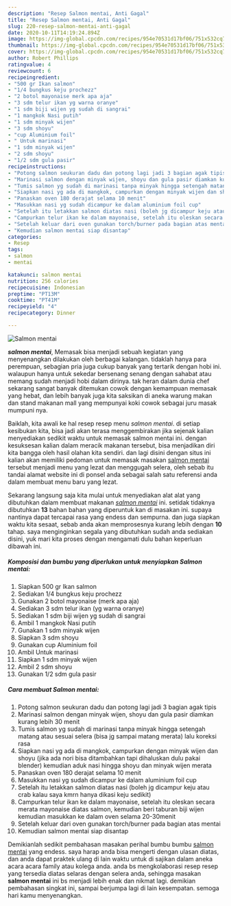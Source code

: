 ```yaml
---
description: "Resep Salmon mentai, Anti Gagal"
title: "Resep Salmon mentai, Anti Gagal"
slug: 220-resep-salmon-mentai-anti-gagal
date: 2020-10-11T14:19:24.894Z
image: https://img-global.cpcdn.com/recipes/954e70531d17bf06/751x532cq70/salmon-mentai-foto-resep-utama.jpg
thumbnail: https://img-global.cpcdn.com/recipes/954e70531d17bf06/751x532cq70/salmon-mentai-foto-resep-utama.jpg
cover: https://img-global.cpcdn.com/recipes/954e70531d17bf06/751x532cq70/salmon-mentai-foto-resep-utama.jpg
author: Robert Phillips
ratingvalue: 4
reviewcount: 6
recipeingredient:
- "500 gr Ikan salmon"
- "1/4 bungkus keju prochezz"
- "2 botol mayonaise merk apa aja"
- "3 sdm telur ikan yg warna oranye"
- "1 sdm biji wijen yg sudah di sangrai"
- "1 mangkok Nasi putih"
- "1 sdm minyak wijen"
- "3 sdm shoyu"
- "cup Aluminium foil"
- " Untuk marinasi"
- "1 sdm minyak wijen"
- "2 sdm shoyu"
- "1/2 sdm gula pasir"
recipeinstructions:
- "Potong salmon seukuran dadu dan potong lagi jadi 3 bagian agak tipis"
- "Marinasi salmon dengan minyak wijen, shoyu dan gula pasir diamkan kurang lebih 30 menit"
- "Tumis salmon yg sudah di marinasi tanpa minyak hingga setengah matang atau sesuai selera (bisa jg sampai matang merata) lalu koreksi rasa"
- "Siapkan nasi yg ada di mangkok, campurkan dengan minyak wijen dan shoyu (jika ada nori bisa ditambahkan tapi dihaluskan dulu pakai blender) kemudian aduk nasi hingga shoyu dan minyak wijen merata"
- "Panaskan oven 180 derajat selama 10 menit"
- "Masukkan nasi yg sudah dicampur ke dalam aluminium foil cup"
- "Setelah itu letakkan salmon diatas nasi (boleh jg dicampur keju atau crab kalau saya kmrn hanya dikasi keju sedikit)"
- "Campurkan telur ikan ke dalam mayonaise, setelah itu oleskan secara merata mayonaise diatas salmon, kemudian beri taburan biji wijen kemudian masukkan ke dalam oven selama 20-30menit"
- "Setelah keluar dari oven gunakan torch/burner pada bagian atas mentai"
- "Kemudian salmon mentai siap disantap"
categories:
- Resep
tags:
- salmon
- mentai

katakunci: salmon mentai 
nutrition: 256 calories
recipecuisine: Indonesian
preptime: "PT13M"
cooktime: "PT41M"
recipeyield: "4"
recipecategory: Dinner

---
```



![Salmon mentai](https://img-global.cpcdn.com/recipes/954e70531d17bf06/751x532cq70/salmon-mentai-foto-resep-utama.jpg)

<b><i>salmon mentai</i></b>, Memasak bisa menjadi sebuah kegiatan yang menyenangkan dilakukan oleh berbagai kalangan. tidaklah hanya para perempuan, sebagian pria juga cukup banyak yang tertarik dengan hobi ini. walaupun hanya untuk sekedar bersenang senang dengan sahabat atau memang sudah menjadi hobi dalam dirinya. tak heran dalam dunia chef sekarang sangat banyak ditemukan cowok dengan kemampuan memasak yang hebat, dan lebih banyak juga kita saksikan di aneka warung makan dan stand makanan mall yang mempunyai koki cowok sebagai juru masak mumpuni nya.

Baiklah, kita awali ke hal resep resep menu <i>salmon mentai</i>. di setiap kesibukan kita, bisa jadi akan terasa menggembirakan jika sejenak kalian menyediakan sedikit waktu untuk memasak salmon mentai ini. dengan kesuksesan kalian dalam meracik makanan tersebut, bisa menjadikan diri kita bangga oleh hasil olahan kita sendiri. dan lagi disini dengan situs ini kalian akan memiliki pedoman untuk memasak masakan <u>salmon mentai</u> tersebut menjadi menu yang lezat dan menggugah selera, oleh sebab itu tandai alamat website ini di ponsel anda sebagai salah satu referensi anda dalam membuat menu baru yang lezat.




Sekarang langsung saja kita mulai untuk menyediakan alat alat yang dibutuhkan dalam membuat makanan <u><i>salmon mentai</i></u> ini. setidak tidaknya dibutuhkan <b>13</b> bahan bahan yang diperuntuk kan di masakan ini. supaya nantinya dapat tercapai rasa yang endess dan sempurna. dan juga siapkan waktu kita sesaat, sebab anda akan memprosesnya kurang lebih dengan <b>10</b> tahap. saya menginginkan segala yang dibutuhkan sudah anda sediakan disini, yuk mari kita proses dengan mengamati dulu bahan keperluan dibawah ini.

<!--inarticleads1-->

##### Komposisi dan bumbu yang diperlukan untuk menyiapkan Salmon mentai:

1. Siapkan 500 gr Ikan salmon
1. Sediakan 1/4 bungkus keju prochezz
1. Gunakan 2 botol mayonaise (merk apa aja)
1. Sediakan 3 sdm telur ikan (yg warna oranye)
1. Sediakan 1 sdm biji wijen yg sudah di sangrai
1. Ambil 1 mangkok Nasi putih
1. Gunakan 1 sdm minyak wijen
1. Siapkan 3 sdm shoyu
1. Gunakan cup Aluminium foil
1. Ambil  Untuk marinasi
1. Siapkan 1 sdm minyak wijen
1. Ambil 2 sdm shoyu
1. Gunakan 1/2 sdm gula pasir




<!--inarticleads2-->

##### Cara membuat Salmon mentai:

1. Potong salmon seukuran dadu dan potong lagi jadi 3 bagian agak tipis
1. Marinasi salmon dengan minyak wijen, shoyu dan gula pasir diamkan kurang lebih 30 menit
1. Tumis salmon yg sudah di marinasi tanpa minyak hingga setengah matang atau sesuai selera (bisa jg sampai matang merata) lalu koreksi rasa
1. Siapkan nasi yg ada di mangkok, campurkan dengan minyak wijen dan shoyu (jika ada nori bisa ditambahkan tapi dihaluskan dulu pakai blender) kemudian aduk nasi hingga shoyu dan minyak wijen merata
1. Panaskan oven 180 derajat selama 10 menit
1. Masukkan nasi yg sudah dicampur ke dalam aluminium foil cup
1. Setelah itu letakkan salmon diatas nasi (boleh jg dicampur keju atau crab kalau saya kmrn hanya dikasi keju sedikit)
1. Campurkan telur ikan ke dalam mayonaise, setelah itu oleskan secara merata mayonaise diatas salmon, kemudian beri taburan biji wijen kemudian masukkan ke dalam oven selama 20-30menit
1. Setelah keluar dari oven gunakan torch/burner pada bagian atas mentai
1. Kemudian salmon mentai siap disantap




Demikianlah sedikit pembahasan masakan perihal bumbu bumbu <u>salmon mentai</u> yang endess. saya harap anda bisa mengerti dengan ulasan diatas, dan anda dapat praktek ulang di lain waktu untuk di sajikan dalam aneka acara acara family atau kolega anda. anda bs mengkolaborasi resep resep yang tersedia diatas selaras dengan selera anda, sehingga masakan <b>salmon mentai</b> ini bs menjadi lebih enak dan nikmat lagi. demikian pembahasan singkat ini, sampai berjumpa lagi di lain kesempatan. semoga hari kamu menyenangkan.

